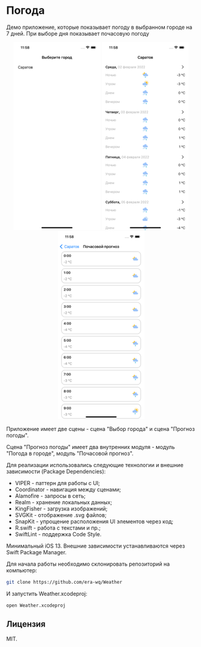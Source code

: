 # Погода

Демо приложение, которые показывает погоду в выбранном городе на 7 дней. При выборе дня показывает почасовую погоду

<p align="center">
  <img src="readme/city-choosing-module.png" height="500" title="Экран выбора города">
  <img src="readme/city-forecast-module.png" height="500" title="Экран погоды в городе на 7 дней">
  <img src="readme/hour-forecast-module.png" height="500" title="Экран почасовой погоды в выбранный день">
</p>

<p>
Приложение имеет две сцены - сцена "Выбор города" и сцена "Прогноз погоды".
</p>
<p>
Сцена "Прогноз погоды" имеет два внутренних модуля - модуль "Погода в городе", модуль "Почасовой прогноз".
</p>
<p>
Для реализации использовались следующие технологии и внешние зависимости (Package Dependencies):

- VIPER - паттерн для работы с UI;
- Coordinator - навигация между сценами;
- Alamofire - запросы в сеть;
- Realm - хранение локальных данных;
- KingFisher - загрузка изображений;
- SVGKit - отображение .svg файлов;
- SnapKit - упрощение расположения UI элементов через код;
- R.swift - работа с текстами и пр.;
- SwiftLint - поддержка Code Style.
</p>

<p>
Минимальный iOS 13. Внешние зависимости устанавливаются через Swift Package Manager.
</p>

<p>

Для начала работы необходимо склонировать репозиторий на компьютер:
```bash
git clone https://github.com/era-wq/Weather
```
</p>

<p>

И запустить Weather.xcodeproj:
```bash
open Weather.xcodeproj
```
</p>

## Лицензия

MIT.
